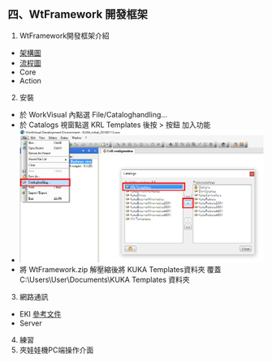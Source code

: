 ## 四、WtFramework 開發框架
1. WtFramework開發框架介紹
  - [架構圖](./src/Wt專案架構圖.pdf)
  - [流程圖](./src/WtFrameworkFlowCharts.pdf)
  - Core
  - Action
2. 安裝
  - 於 WorkVisual 內點選 File/Cataloghandling...
  - 於 Catalogs 視窗點選 KRL Templates 後按 > 按鈕 加入功能
  - ![Image](./img/AddKRLTemplates.png)
  - 將 WtFramework.zip 解壓縮後將 KUKA Templates資料夾 覆蓋 C:\Users\User\Documents\KUKA Templates 資料夾
3. 網路通訊
  - EKI [參考文件](http://www.wtech.com.tw/public/download/manual/kuka/krc4/KST-Ethernet-KRL-21-En.pdf)
  - Server
4. 練習
5. 夾娃娃機PC端操作介面
<!--stackedit_data:
eyJoaXN0b3J5IjpbMTQ0MzQ4MTc0NSw3Mjk1MDY3NjEsMTQyNj
k0NDk1MSwtMTgzMDExNDc2NSwxNzYyMDQ3MzQwLC0zNDIyNDI3
NTMsMTE3NTEyNzg1NF19
-->